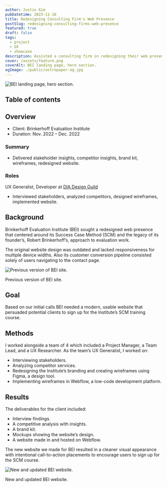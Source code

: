 ```yaml
---
author: Justin Kim
pubDatetime: 2023-11-16
title: Redesigning Consulting Firm's Web Presence
postSlug: redesigning-consulting-firms-web-presence
featured: true
draft: false
tags:
  - project
  - UX
  - showcase
description: Assisted a consulting firm in redesigning their web presence and improving their customer conversion pipeline.
cover: /assets/feature.png
coverAlt: BEI landing page, hero section.
ogImage: ./public/astropaper-og.jpg
---
```


![BEI landing page, hero section.](/assets/feature.png)

## Table of contents

## Overview

- Client: Brinkerhoff Evaluation Institute
- Duration: Nov. 2022 – Dec. 2022

### Summary

- Delivered stakeholder insights, competitor insights, brand kit, wireframes, redesigned website.

### Roles

UX Generalist, Developer at [DIA Design Guild](https://www.diadesign.io/)

- Interviewed stakeholders, analyzed competitors, designed wireframes, implemented website.

## Background

Brinkerhoff Evaluation Institute (BEI) sought a redesigned web presence that centered around its Success Case Method (SCM) and the legacy of its founder’s, Robert Brinkerhoff’s, approach to evaluation work.

The original website design was outdated and lacked responsiveness for multiple device widths. Also its customer conversion pipeline consisted solely of users navigating to the contact page.

![Previous version of BEI site.](@assets/images/firm-redesign/old-site.jpg)

<p class="text-[--color-card-muted] text-center pt-0 mt-0 text-xs">Previous version of BEI site.</p>

## Goal

Based on our initial calls BEI needed a modern, usable website that persuaded potential clients to sign up for the Institute’s SCM training course.

## Methods

I worked alongside a team of 4 which included a Project Manager, a Team Lead, and a UX Researcher. As the team’s UX Generalist, I worked on:

- Interviewing stakeholders.
- Analyzing competitor services.
- Redesigning the Institute’s branding and creating wireframes using Figma, a design tool.
- Implementing wireframes in Webflow, a low-code development platform.

## Results

The deliverables for the client included:

- Interview findings.
- A competitive analysis with insights.
- A brand kit.
- Mockups showing the website’s design.
- A website made in and hosted on Webflow.

The new website we made for BEI resulted in a cleaner visual appearance with intentional call-to-action placements to encourage users to sign up for the SCM course.

![New and updated BEI website.](@assets/images/firm-redesign/new-site.png)

<p class="text-[--color-card-muted] text-center pt-0 mt-0 text-xs">New and updated BEI website.</p>
